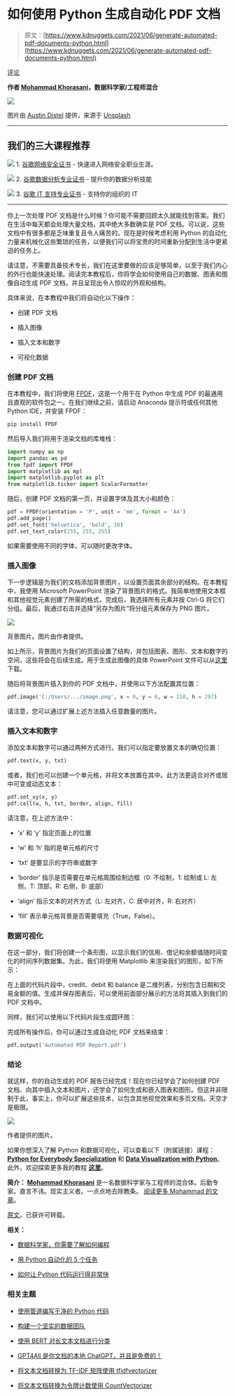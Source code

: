 # 如何使用 Python 生成自动化 PDF 文档

> 原文：[https://www.kdnuggets.com/2021/06/generate-automated-pdf-documents-python.html](https://www.kdnuggets.com/2021/06/generate-automated-pdf-documents-python.html)

[评论](#comments)

**作者 [Mohammad Khorasani](http://www.linkedin.com/in/mkhorasani)，数据科学家/工程师混合**

![](../Images/121f78ee2459fad173aad7116f31cc6f.png)

图片由 [Austin Distel](https://unsplash.com/@austindistel?utm_source=medium&utm_medium=referral) 提供，来源于 [Unsplash](https://unsplash.com/?utm_source=medium&utm_medium=referral)

* * *

## 我们的三大课程推荐

![](../Images/0244c01ba9267c002ef39d4907e0b8fb.png) 1\. [谷歌网络安全证书](https://www.kdnuggets.com/google-cybersecurity) - 快速进入网络安全职业生涯。

![](../Images/e225c49c3c91745821c8c0368bf04711.png) 2\. [谷歌数据分析专业证书](https://www.kdnuggets.com/google-data-analytics) - 提升你的数据分析技能

![](../Images/0244c01ba9267c002ef39d4907e0b8fb.png) 3\. [谷歌 IT 支持专业证书](https://www.kdnuggets.com/google-itsupport) - 支持你的组织的 IT

* * *

你上一次处理 PDF 文档是什么时候？你可能不需要回顾太久就能找到答案。我们在生活中每天都会处理大量文档，其中绝大多数确实是 PDF 文档。可以说，这些文档中有很多都是乏味重复且令人痛苦的。现在是时候考虑利用 Python 的自动化力量来机械化这些繁琐的任务，以便我们可以将宝贵的时间重新分配到生活中更紧迫的任务上。

请注意，不需要具备技术专长，我们在这里要做的应该足够简单，以至于我们内心的外行也能快速处理。阅读完本教程后，你将学会如何使用自己的数据、图表和图像自动生成 PDF 文档，并且呈现出令人惊叹的外观和结构。

具体来说，在本教程中我们将自动化以下操作：

+   创建 PDF 文档

+   插入图像

+   插入文本和数字

+   可视化数据

### 创建 PDF 文档

在本教程中，我们将使用 [FPDF](https://pyfpdf.readthedocs.io/en/latest/index.html)，这是一个用于在 Python 中生成 PDF 的最通用且直观的软件包之一。在我们继续之前，请启动 Anaconda 提示符或任何其他 Python IDE，并安装 FPDF：

```py
pip install FPDF
```

然后导入我们将用于渲染文档的库堆栈：

```py
import numpy as np
import pandas as pd
from fpdf import FPDF
import matplotlib as mpl
import matplotlib.pyplot as plt
from matplotlib.ticker import ScalarFormatter
```

随后，创建 PDF 文档的第一页，并设置字体及其大小和颜色：

```py
pdf = FPDF(orientation = 'P', unit = 'mm', format = 'A4')
pdf.add_page()
pdf.set_font('helvetica', 'bold', 10)
pdf.set_text_color(255, 255, 255)
```

如果需要使用不同的字体，可以随时更改字体。

### 插入图像

下一步逻辑是为我们的文档添加背景图片，以设置页面其余部分的结构。在本教程中，我使用 Microsoft PowerPoint 渲染了背景图片的格式。我简单地使用文本框和其他视觉元素创建了所需的格式，完成后，我选择所有元素并按 Ctrl-G 将它们分组。最后，我通过右击并选择“另存为图片”将分组元素保存为 PNG 图片。

![](../Images/ef631cb0d15623f32172fb9b8f8600f8.png)

背景图片。图片由作者提供。

如上所示，背景图片为我们的页面设置了结构，并包括图表、图形、文本和数字的空间，这些将会在后续生成。用于生成此图像的具体 PowerPoint 文件可以从[这里](https://github.com/mkhorasani/Bank_Scan/blob/master/background.pptx)下载。

随后将背景图片插入到你的 PDF 文档中，并使用以下方法配置其位置：

```py
pdf.image('C:/Users/.../image.png', x = 0, y = 0, w = 210, h = 297)
```

请注意，您可以通过扩展上述方法插入任意数量的图片。

### 插入文本和数字

添加文本和数字可以通过两种方式进行。我们可以指定要放置文本的确切位置：

```py
pdf.text(x, y, txt)
```

或者，我们也可以创建一个单元格，并将文本放置在其中。此方法更适合对齐或居中可变或动态文本：

```py
pdf.set_xy(x, y)
pdf.cell(w, h, txt, border, align, fill) 
```

请注意，在上述方法中：

+   ‘x’ 和 ‘y’ 指定页面上的位置

+   ‘w’ 和 ‘h’ 指的是单元格的尺寸

+   ‘txt’ 是要显示的字符串或数字

+   ‘border’ 指示是否需要在单元格周围绘制边框（0: 不绘制，1: 绘制或 L: 左侧，T: 顶部，R: 右侧，B: 底部）

+   ‘align’ 指示文本的对齐方式（L: 左对齐，C: 居中对齐，R: 右对齐）

+   ‘fill’ 表示单元格背景是否需要填充（True，False）。

### 数据可视化

在这一部分，我们将创建一个条形图，以显示我们的信用、借记和余额值随时间变化的时间序列数据集。为此，我们将使用 Matplotlib 来渲染我们的图形，如下所示：

在上面的代码片段中，credit、debit 和 balance 是二维列表，分别包含日期和交易金额的值。生成并保存图表后，可以使用前面部分展示的方法将其插入到我们的 PDF 文档中。

同样，我们可以使用以下代码片段生成圆环图：

完成所有操作后，你可以通过生成自动化 PDF 文档来结束：

```py
pdf.output('Automated PDF Report.pdf')
```

### 结论

就这样，你的自动生成的 PDF 报告已经完成！现在你已经学会了如何创建 PDF 文档、向其中插入文本和图片，还学会了如何生成和嵌入图表和图形。但这并非限制于此，事实上，你可以扩展这些技术，以包含其他视觉效果和多页文档。天空才是极限。

![](../Images/bf96ed503bc8dc0b83a4b8ec445f95e4.png)

作者提供的图片。

如果你想深入了解 Python 和数据可视化，可以查看以下（附属链接）课程： [**Python for Everybody Specialization**](https://click.linksynergy.com/deeplink?id=hOGDdF2uhHQ&mid=40328&murl=https%3A%2F%2Fwww.coursera.org%2Fspecializations%2Fpython) 和 [**Data Visualization with Python**](https://click.linksynergy.com/deeplink?id=hOGDdF2uhHQ&mid=40328&murl=https%3A%2F%2Fwww.coursera.org%2Flearn%2Fpython-for-data-visualization)。此外，欢迎探索更多我的教程 [**这里**](https://khorasani.medium.com/)。

**简介： [Mohammad Khorasani](https://www.linkedin.com/in/mkhorasani/)** 是一名数据科学家与工程师的混合体。后勤专家。直言不讳。现实主义者。一点点地去除教条。 [阅读更多 Mohammad 的文章](https://khorasani.medium.com/)。

[原文](https://towardsdatascience.com/how-to-generate-automated-pdf-documents-with-python-4f3bcb6033e6)。已获许可转载。

**相关：**

+   [数据科学家，你需要了解如何编程](/2021/06/data-scientists-need-know-code.html)

+   [用 Python 自动化的 5 个任务](/2021/06/5-tasks-automate-python.html)

+   [如何让 Python 代码运行得非常快](/2021/06/make-python-code-run-incredibly-fast.html)

### 相关主题

+   [使用管道编写干净的 Python 代码](https://www.kdnuggets.com/2021/12/write-clean-python-code-pipes.html)

+   [构建一个坚实的数据团队](https://www.kdnuggets.com/2021/12/build-solid-data-team.html)

+   [使用 BERT 对长文本文档进行分类](https://www.kdnuggets.com/2022/02/classifying-long-text-documents-bert.html)

+   [GPT4All 是你文档的本地 ChatGPT，并且是免费的！](https://www.kdnuggets.com/2023/06/gpt4all-local-chatgpt-documents-free.html)

+   [将文本文档转换为 TF-IDF 矩阵使用 tfidfvectorizer](https://www.kdnuggets.com/2022/09/convert-text-documents-tfidf-matrix-tfidfvectorizer.html)

+   [将文本文档转换为令牌计数使用 CountVectorizer](https://www.kdnuggets.com/2022/10/converting-text-documents-token-counts-countvectorizer.html)
